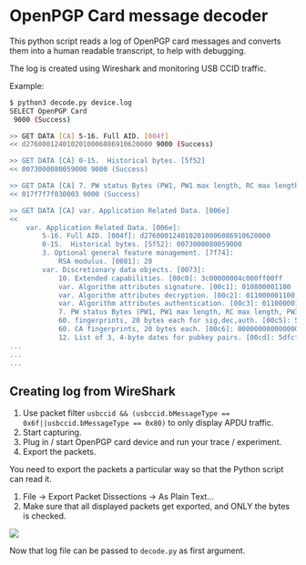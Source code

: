 # OpenPGP Card message decoder

This python script reads a log of OpenPGP card messages and converts them
into a human readable transcript, to help with debugging.

The log is created using Wireshark and monitoring USB CCID traffic.

Example:
```bash
$ python3 decode.py device.log
SELECT OpenPGP Card
 9000 (Success)

>> GET DATA [CA] 5-16. Full AID. [004f]
<< d2760001240102010006086910620000 9000 (Success)

>> GET DATA [CA] 0-15.  Historical bytes. [5f52]
<< 0073000080059000 9000 (Success)

>> GET DATA [CA] 7. PW status Bytes (PW1, PW1 max length, RC max length, PW3 max length, ...) [00c4]
<< 017f7f7f030003 9000 (Success)

>> GET DATA [CA] var. Application Related Data. [006e]
<< 
    var. Application Related Data. [006e]: 
        5-16. Full AID. [004f]: d2760001240102010006086910620000
        0-15.  Historical bytes. [5f52]: 0073000080059000
        3. Optional general feature management. [7f74]: 
            RSA modulus. [0081]: 20
        var. Discretionary data objects. [0073]: 
            10. Extended capabilities. [00c0]: 3c00000004c000ff00ff
            var. Algorithm attributes signature. [00c1]: 010800001100
            var. Algorithm attributes decryption. [00c2]: 011000001100
            var. Algorithm attributes authentication. [00c3]: 011000001100
            7. PW status Bytes (PW1, PW1 max length, RC max length, PW3 max length, ...) [00c4]: 017f7f7f030003
            60. fingerprints, 20 bytes each for sig,dec,auth. [00c5]: 549e4beda81d4cfa51da463f6af3e30dc987c8fe43eee30ef73bfd53e25cb0d1dae105de65de9c0407c3573447987972785915e1bd5c5f1fc3c313bb
            60. CA fingerprints, 20 bytes each. [00c6]: 000000000000000000000000000000000000000000000000000000000000000000000000000000000000000000000000000000000000000000000000
            12. List of 3, 4-byte dates for pubkey pairs. [00cd]: 5dfcf6ba5dfc0bbc5dfc0c54 (224 bytes total)
...
...
...
```

## Creating log from WireShark

1. Use packet filter `usbccid && (usbccid.bMessageType == 0x6f||usbccid.bMessageType == 0x80)` to only display APDU traffic.
2. Start capturing.
3. Plug in / start OpenPGP card device and run your trace / experiment.
4. Export the packets.

You need to export the packets a particular way so that the Python script can read it.

1. File -> Export Packet Dissections -> As Plain Text...
2. Make sure that all displayed packets get exported, and ONLY the bytes is checked.

![](/image)

Now that log file can be passed to `decode.py` as first argument.
